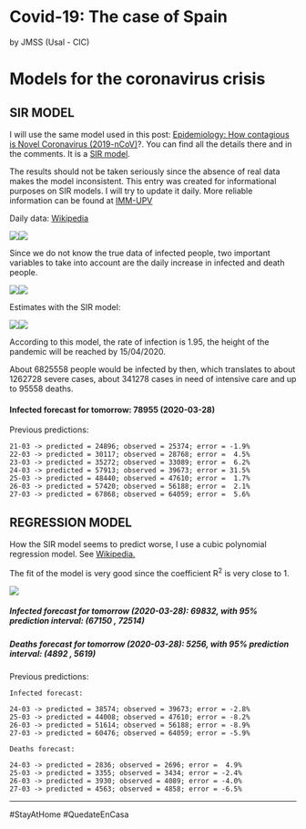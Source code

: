 Covid-19: The case of Spain
================
by JMSS (Usal - CIC)

# Models for the coronavirus crisis

## SIR MODEL

I will use the same model used in this post: [Epidemiology: How
contagious is Novel Coronavirus
(2019-nCoV)](http://blog.ephorie.de/epidemiology-how-contagious-is-novel-coronavirus-2019-ncov)?.
You can find all the details there and in the comments. It is a [SIR
model](https://es.wikipedia.org/wiki/Modelo_SIR).

The results should not be taken seriously since the absence of real data
makes the model inconsistent. This entry was created for informational
purposes on SIR models. I will try to update it daily. More reliable
information can be found at [IMM-UPV](https://www.imm.upv.es/covid-19/)

Daily data:
[Wikipedia](https://es.wikipedia.org/wiki/Pandemia_de_enfermedad_por_coronavirus_de_2020_en_España)

![](README_files/figure-gfm/data%20plots-1.png)<!-- -->![](README_files/figure-gfm/data%20plots-2.png)<!-- -->

Since we do not know the true data of infected people, two important
variables to take into account are the daily increase in infected and
death people.

![](README_files/figure-gfm/increase%20plot-1.png)<!-- -->![](README_files/figure-gfm/increase%20plot-2.png)<!-- -->

Estimates with the SIR model:

![](README_files/figure-gfm/SIR%20plots-1.png)<!-- -->![](README_files/figure-gfm/SIR%20plots-2.png)<!-- -->

According to this model, the rate of infection is 1.95, the height of
the pandemic will be reached by 15/04/2020.

About 6825558 people would be infected by then, which translates to
about 1262728 severe cases, about 341278 cases in need of intensive care
and up to 95558 deaths.

#### Infected forecast for tomorrow: 78955 (2020-03-28)

Previous predictions:

    21-03 -> predicted = 24896; observed = 25374; error = -1.9%
    22-03 -> predicted = 30117; observed = 28768; error =  4.5%
    23-03 -> predicted = 35272; observed = 33089; error =  6.2%
    24-03 -> predicted = 57913; observed = 39673; error = 31.5%
    25-03 -> predicted = 48440; observed = 47610; error =  1.7%
    26-03 -> predicted = 57420; observed = 56188; error =  2.1%
    27-03 -> predicted = 67868; observed = 64059; error =  5.6%

## REGRESSION MODEL

How the SIR model seems to predict worse, I use a cubic polynomial
regression model. See
[Wikipedia.](https://en.wikipedia.org/wiki/Regression_analysis)

The fit of the model is very good since the coefficient R<sup>2</sup> is
very close to 1.

![](README_files/figure-gfm/regresion-1.png)<!-- -->

##### Infected forecast for tomorrow (2020-03-28): 69832, with 95% prediction interval: (67150 , 72514)

##### Deaths forecast for tomorrow (2020-03-28): 5256, with 95% prediction interval: (4892 , 5619)

Previous predictions:

    Infected forecast:

    24-03 -> predicted = 38574; observed = 39673; error = -2.8%
    25-03 -> predicted = 44008; observed = 47610; error = -8.2%
    26-03 -> predicted = 51614; observed = 56188; error = -8.9%
    27-03 -> predicted = 60476; observed = 64059; error = -5.9%

    Deaths forecast:

    24-03 -> predicted = 2836; observed = 2696; error =  4.9%
    25-03 -> predicted = 3355; observed = 3434; error = -2.4%
    26-03 -> predicted = 3930; observed = 4089; error = -4.0%
    27-03 -> predicted = 4563; observed = 4858; error = -6.5%

-----

\#StayAtHome \#QuedateEnCasa
